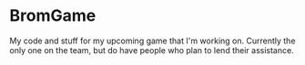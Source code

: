 # BromGame
My code and stuff for my upcoming game that I'm working on. Currently the only one on the team, but do have people who plan to lend their assistance.
